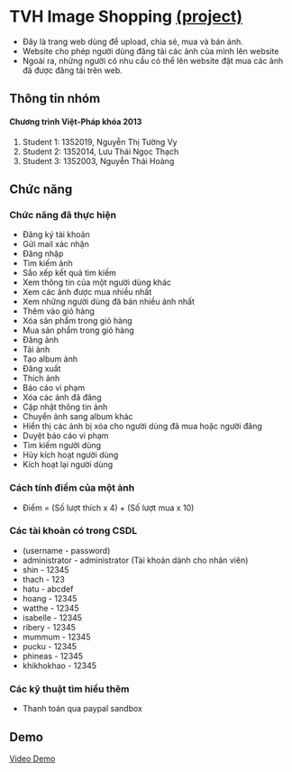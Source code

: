 # TVH Image Shopping [(project)](https://bitbucket.org/tvhctvp13/imageshoppingrepo/src/0277ad579a887a7bb2c7836fece0522a0942d8ec/image-shopping/?at=master)

*  Đây là trang web dùng để upload, chia sẻ, mua và bán ảnh.
*  Website cho phép người dùng đăng tải các ảnh của mình lên website
*  Ngoài ra, những người có nhu cầu có thể lên website đặt mua các ảnh đã được đăng tải trên web.


## Thông tin nhóm
#### Chương trình Việt-Pháp khóa 2013 ####
1. Student 1: 1352019, Nguyễn Thị Tường Vy
2. Student 2: 1352014, Lưu Thái Ngọc Thạch
3. Student 3: 1352003, Nguyễn Thái Hoàng

## Chức năng

### Chức năng đã thực hiện
 - Đăng ký tài khoản
 - Gửi mail xác nhận
 - Đăng nhập
 - Tìm kiếm ảnh
 - Sắo xếp kết quả tìm kiếm
 - Xem thông tin của một người dùng khác
 - Xem các ảnh được mua nhiều nhất
 - Xem những người dùng đã bán nhiều ảnh nhất
 - Thêm vào giỏ hàng
 - Xóa sản phẩm trong giỏ hàng
 - Mua sản phẩm trong giỏ hàng
 - Đăng ảnh
 - Tải ảnh
 - Tạo album ảnh
 - Đăng xuất
 - Thích ảnh
 - Báo cáo vi phạm
 - Xóa các ảnh đã đăng
 - Cập nhật thông tin ảnh
 - Chuyển ảnh sang album khác
 - Hiển thị các ảnh bị xóa cho người dùng đã mua hoặc người đăng
 - Duyệt báo cáo vi phạm
 - Tìm kiếm người dùng
 - Hủy kích hoạt người dùng
 - Kích hoạt lại người dùng

### Cách tính điểm của một ảnh
- Điểm = (Số lượt thích x 4) + (Số lượt mua x 10)

### Các tài khoản có trong CSDL
* (username - password)
* administrator - administrator (Tài khoản dành cho nhân viên)
* shin - 12345
* thach - 123
* hatu - abcdef
* hoang - 12345
* watthe - 12345
* isabelle - 12345
* ribery - 12345
* mummum - 12345
* pucku - 12345
* phineas - 12345
* khikhokhao - 12345

### Các kỹ thuật tìm hiểu thêm
* Thanh toán qua paypal sandbox

## Demo

[Video Demo](https://www.youtube.com/watch?v=t8HT4ULoswk)
